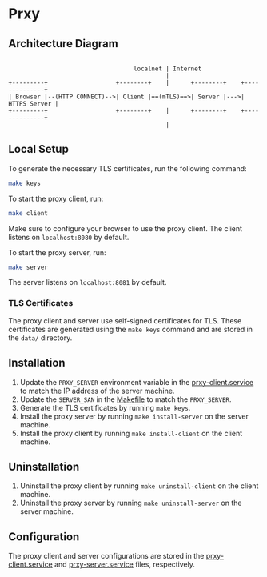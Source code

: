 # Prxy

## Architecture Diagram

```

                                   localnet | Internet
                                            |
+---------+                   +--------+    |      +--------+    +--------------+
| Browser |--(HTTP CONNECT)-->| Client |==(mTLS)==>| Server |--->| HTTPS Server |
+---------+                   +--------+    |      +--------+    +--------------+
                                            |

```

## Local Setup

To generate the necessary TLS certificates, run the following command:

```bash
make keys
```

To start the proxy client, run:

```bash
make client
```

Make sure to configure your browser to use the proxy client. The client listens on `localhost:8080` by default.

To start the proxy server, run:

```bash
make server
```

The server listens on `localhost:8081` by default.

### TLS Certificates

The proxy client and server use self-signed certificates for TLS. These certificates are generated using the `make keys` command and are stored in the `data/` directory.

## Installation

1. Update the `PRXY_SERVER` environment variable in the [prxy-client.service](systemd/prxy-client.service) to match the IP address of the server machine.
2. Update the `SERVER_SAN` in the [Makefile](Makefile) to match the `PRXY_SERVER`.
3. Generate the TLS certificates by running `make keys`.
4. Install the proxy server by running `make install-server` on the server machine.
5. Install the proxy client by running `make install-client` on the client machine.

## Uninstallation

1. Uninstall the proxy client by running `make uninstall-client` on the client machine.
2. Uninstall the proxy server by running `make uninstall-server` on the server machine.

## Configuration

The proxy client and server configurations are stored in the [prxy-client.service](systemd/prxy-client.service) and [prxy-server.service](systemd/prxy-server.service) files, respectively.